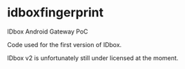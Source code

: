 # idboxfingerprint
IDbox Android Gateway PoC

Code used for the first version of IDbox. 

IDbox v2 is unfortunately still under licensed at the moment.
